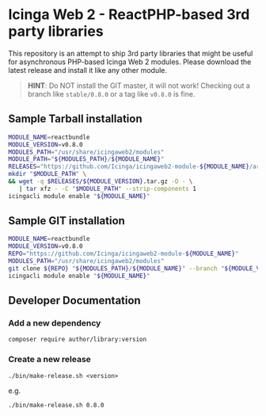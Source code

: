 Icinga Web 2 - ReactPHP-based 3rd party libraries
=================================================

This repository is an attempt to ship 3rd party libraries that might be useful
for asynchronous PHP-based Icinga Web 2 modules. Please download the latest
release and install it like any other module.

> **HINT**: Do NOT install the GIT master, it will not work! Checking out a
> branch like `stable/0.8.0` or a tag like `v0.8.0` is fine.

Sample Tarball installation
---------------------------

```sh
MODULE_NAME=reactbundle
MODULE_VERSION=v0.8.0
MODULES_PATH="/usr/share/icingaweb2/modules"
MODULE_PATH="${MODULES_PATH}/${MODULE_NAME}"
RELEASES="https://github.com/Icinga/icingaweb2-module-${MODULE_NAME}/archive"
mkdir "$MODULE_PATH" \
&& wget -q $RELEASES/${MODULE_VERSION}.tar.gz -O - \
   | tar xfz - -C "$MODULE_PATH" --strip-components 1
icingacli module enable "${MODULE_NAME}"
```

Sample GIT installation
-----------------------

```sh
MODULE_NAME=reactbundle
MODULE_VERSION=v0.8.0
REPO="https://github.com/Icinga/icingaweb2-module-${MODULE_NAME}"
MODULES_PATH="/usr/share/icingaweb2/modules"
git clone ${REPO} "${MODULES_PATH}/${MODULE_NAME}" --branch "${MODULE_VERSION}"
icingacli module enable "${MODULE_NAME}"
```

Developer Documentation
-----------------------

### Add a new dependency

    composer require author/library:version

### Create a new release

    ./bin/make-release.sh <version>

e.g.

    ./bin/make-release.sh 0.8.0
